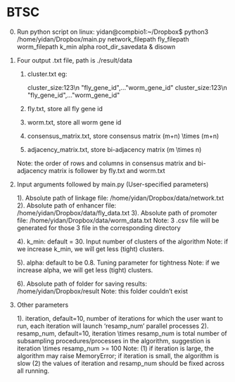 # BTSC


0. Run python script on linux:
   yidan@compbio1:~/Dropbox$ python3 /home/yidan/Dropbox/main.py network_filepath fly_filepath worm_filepath k_min alpha root_dir_savedata & disown

1. Four output .txt file, path is ./result/data
   1) cluster.txt
      eg:
      
      cluster_size:123\n
      "fly_gene_id",…"worm_gene_id"
      cluster_size:123\n
      "fly_gene_id",…"worm_gene_id"
   
   2) fly.txt, store all fly gene id

   3) worm.txt, store all worm gene id

   4) consensus_matrix.txt, store consensus matrix (m+n) \times (m+n)

   5) adjacency_matrix.txt, store bi-adjacency matrix (m \times n)

   Note: the order of rows and columns in consensus matrix and bi-adjacency matrix is follower by fly.txt and worm.txt


2. Input arguments followed by main.py (User-specified parameters)
    
   1). Absolute path of linkage file:  /home/yidan/Dropbox/data/network.txt  
   2). Absolute path of enhancer file: /home/yidan/Dropbox/data/fly_data.txt 
   3). Absolute path of promoter file: /home/yidan/Dropbox/data/worm_data.txt
       Note: 3 .csv file will be generated for those 3 file in the corresponding directory

   4). k_min: default = 30. Input number of clusters of the algorithm
       Note: if we increase k_min, we will get less (tight) clusters.

   5). alpha: default to be 0.8. Tuning parameter for tightness
       Note: if we increase alpha, we will get less (tight) clusters.
   
   6). Absolute path of folder for saving results: /home/yidan/Dropbox/result
       Note: this folder couldn’t exist

3. Other parameters

   1). iteration, default=10, number of iterations for which the user want to run, each iteration will launch ‘resamp_num’ parallel processes
   2). resamp_num, default=10, iteration \times resamp_num is total number of subsampling procedures/processes in the algorithm, suggestion is iteration \times resamp_num >= 100
       Note: (1) if iteration is large, the algorithm may raise MemoryError; if iteration is small, the algorithm is slow
             (2) the values of iteration and resamp_num should be fixed across all running.

   


